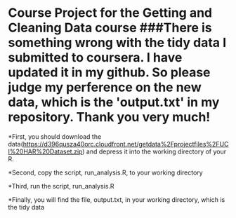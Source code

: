 Course Project for the Getting and Cleaning Data course
###There is something wrong with the tidy data I submitted to coursera. I have updated it in my github. So please judge my perference on the new data, which is the 'output.txt' in my repository. Thank you very much!
=======
*First, you should download the data(https://d396qusza40orc.cloudfront.net/getdata%2Fprojectfiles%2FUCI%20HAR%20Dataset.zip) and depress it into the working directory of your R. 

*Second, copy the script, run_analysis.R, to your working directory

*Third, run the script, run_analysis.R 

*Finally, you will find the file, output.txt, in your working directory, which is the tidy data
